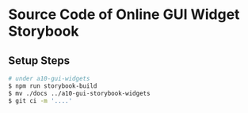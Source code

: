 # Source Code of Online GUI Widget Storybook

## Setup Steps

```bash
# under a10-gui-widgets
$ npm run storybook-build
$ mv ./docs ../a10-gui-storybook-widgets
$ git ci -m '....'
```
